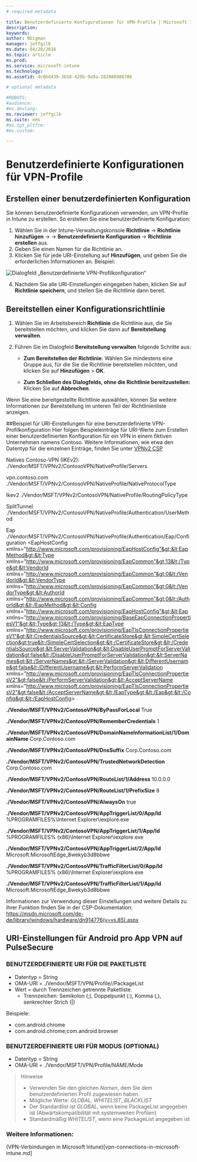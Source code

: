```yaml
---
# required metadata

title: Benutzerdefinierte Konfigurationen für VPN-Profile | Microsoft Intune
description:
keywords:
author: Nbigman
manager: jeffgilb
ms.date: 04/28/2016
ms.topic: article
ms.prod:
ms.service: microsoft-intune
ms.technology:
ms.assetid: 4c0bd439-3b58-420b-9a9a-282886986786

# optional metadata

#ROBOTS:
#audience:
#ms.devlang:
ms.reviewer: jeffgilb
ms.suite: ems
#ms.tgt_pltfrm:
#ms.custom:

---
```


# Benutzerdefinierte Konfigurationen für VPN-Profile

## Erstellen einer benutzerdefinierten Konfiguration
Sie können benutzerdefinierte Konfigurationen verwenden, um VPN-Profile in Intune zu erstellen. So erstellen Sie eine benutzerdefinierte Konfiguration:

   1. Wählen Sie in der Intune-Verwaltungskonsole **Richtlinie** -> **Richtlinie hinzufügen** -> *<Expand platform>* -> **Benutzerdefinierte Konfiguration** -> **Richtlinie erstellen** aus.
   2. Geben Sie einen Namen für die Richtlinie an.
   3. Klicken Sie für jede URI-Einstellung auf **Hinzufügen**, und geben Sie die erforderlichen Informationen an. Beispiel:

   ![Dialogfeld „Benutzerdefinierte VPN-Profilkonfiguration“](./media/Intune_Add_VPN_URI.png)

   4.  Nachdem Sie alle URI-Einstellungen eingegeben haben, klicken Sie auf **Richtlinie speichern**, und stellen Sie die Richtlinie dann bereit.

## Bereitstellen einer Konfigurationsrichtlinie

1.  Wählen Sie im Arbeitsbereich **Richtlinie** die Richtlinie aus, die Sie bereitstellen möchten, und klicken Sie dann auf **Bereitstellung verwalten**.

2.  Führen Sie im Dialogfeld **Bereitstellung verwalten** folgende Schritte aus:

    -   **Zum Bereitstellen der Richtlinie**: Wählen Sie mindestens eine Gruppe aus, für die Sie die Richtlinie bereitstellen möchten, und klicken Sie auf **Hinzufügen** &gt; **OK**.

    -   **Zum Schließen des Dialogfelds, ohne die Richtlinie bereitzustellen:** Klicken Sie auf **Abbrechen**.

Wenn Sie eine bereitgestellte Richtlinie auswählen, können Sie weitere Informationen zur Bereitstellung im unteren Teil der Richtlinienliste anzeigen.

##Beispiel für URI-Einstellungen für eine benutzerdefinierte VPN-Profilkonfiguration 
Hier folgen Beispieleinträge für URI-Werte zum Erstellen einer benutzerdefinierten Konfiguration für ein VPN in einem fiktiven Unternehmen namens Contoso. Weitere Informationen, wie etwa den Datentyp für die einzelnen Einträge, finden Sie unter [VPNv2 CSP](https://msdn.microsoft.com/en-us/library/windows/hardware/dn914776.aspx)

Natives Contoso-VPN (IKEv2): ./Vendor/MSFT/VPNv2/ContosoVPN/NativeProfile/Servers

vpn.contoso.com ./Vendor/MSFT/VPNv2/ContosoVPN/NativeProfile/NativeProtocolType

Ikev2 ./Vendor/MSFT/VPNv2/ContosoVPN/NativeProfile/RoutingPolicyType

SplitTunnel ./Vendor/MSFT/VPNv2/ContosoVPN/NativeProfile/Authentication/UserMethod

Eap ./Vendor/MSFT/VPNv2/ContosoVPN/NativeProfile/Authentication/Eap/Configuration &lt;EapHostConfig xmlns="http://www.microsoft.com/provisioning/EapHostConfig"&gt;&lt;EapMethod&gt;&lt;Type xmlns="http://www.microsoft.com/provisioning/EapCommon"&gt;13&lt;/Type&gt;&lt;VendorId xmlns="http://www.microsoft.com/provisioning/EapCommon"&gt;0&lt;/VendorId&gt;&lt;VendorType xmlns="http://www.microsoft.com/provisioning/EapCommon"&gt;0&lt;/VendorType&gt;&lt;AuthorId xmlns="http://www.microsoft.com/provisioning/EapCommon"&gt;0&lt;/AuthorId&gt;&lt;/EapMethod&gt;&lt;Config xmlns="http://www.microsoft.com/provisioning/EapHostConfig"&gt;&lt;Eap xmlns="http://www.microsoft.com/provisioning/BaseEapConnectionPropertiesV1"&gt;&lt;Type&gt;13&lt;/Type&gt;&lt;EapType xmlns="http://www.microsoft.com/provisioning/EapTlsConnectionPropertiesV1"&gt;&lt;CredentialsSource&gt;&lt;CertificateStore&gt;&lt;SimpleCertSelection&gt;true&lt;/SimpleCertSelection&gt;&lt;/CertificateStore&gt;&lt;/CredentialsSource&gt;&lt;ServerValidation&gt;&lt;DisableUserPromptForServerValidation&gt;false&lt;/DisableUserPromptForServerValidation&gt;&lt;ServerNames&gt;&lt;/ServerNames&gt;&lt;/ServerValidation&gt;&lt;DifferentUsername&gt;false&lt;/DifferentUsername&gt;&lt;PerformServerValidation xmlns="http://www.microsoft.com/provisioning/EapTlsConnectionPropertiesV2"&gt;false&lt;/PerformServerValidation&gt;&lt;AcceptServerName xmlns="http://www.microsoft.com/provisioning/EapTlsConnectionPropertiesV2"&gt;false&lt;/AcceptServerName&gt;&lt;/EapType&gt;&lt;/Eap&gt;&lt;/Config&gt;&lt;/EapHostConfig&gt;

**./Vendor/MSFT/VPNv2/ContosoVPN/ByPassForLocal** True

**./Vendor/MSFT/VPNv2/ContosoVPN/RememberCredentials** 1

**./Vendor/MSFT/VPNv2/ContosoVPN/DomainNameInformationList/1/DomainName** Corp.Contoso.com

**./Vendor/MSFT/VPNv2/ContosoVPN/DnsSuffix** Corp.Contoso.com

**./Vendor/MSFT/VPNv2/ContosoVPN/TrustedNetworkDetection** Corp.Contoso.com

**./Vendor/MSFT/VPNv2/ContosoVPN/RouteList/1/Address** 10.0.0.0

**./Vendor/MSFT/VPNv2/ContosoVPN/RouteList/1/PrefixSize** 8

**./Vendor/MSFT/VPNv2/ContosoVPN/AlwaysOn** true

**./Vendor/MSFT/VPNv2/ContosoVPN/AppTriggerList/0/App/Id** %PROGRAMFILES%\Internet Explorer\iexplore.exe

**./Vendor/MSFT/VPNv2/ContosoVPN/AppTriggerList/1/App/Id** %PROGRAMFILES% (x86)\Internet Explorer\iexplore.exe

**./Vendor/MSFT/VPNv2/ContosoVPN/AppTriggerList/2/App/Id** Microsoft.MicrosoftEdge_8wekyb3d8bbwe

**./Vendor/MSFT/VPNv2/ContosoVPN/TrafficFilterList/0/App/Id** %PROGRAMFILES% (x86)\Internet Explorer\iexplore.exe

**./Vendor/MSFT/VPNv2/ContosoVPN/TrafficFilterList/1/App/Id** Microsoft.MicrosoftEdge_8wekyb3d8bbwe

Informationen zur Verwendung dieser Einstellungen und weitere Details zu ihrer Funktion finden Sie in der CSP-Dokumentation: https://msdn.microsoft.com/de-de/library/windows/hardware/dn914776(v=vs.85).aspx

## URI-Einstellungen für Android pro App VPN auf PulseSecure
### BENUTZERDEFINIERTE URI FÜR DIE PAKETLISTE 
-  Datentyp = String
-  OMA-URI = ./Vendor/MSFT/VPN/Profile/<Name>/PackageList 
-  Wert = durch Trennzeichen getrennte Paketliste.
   - Trennzeichen: Semikolon (;), Doppelpunkt (:), Komma (,), senkrechter Strich (|)

Beispiele: 
- com.android.chrome
- com.android.chrome;com.android.browser

### BENUTZERDEFINIERTE URI FÜR MODUS (OPTIONAL)
- Datentyp = String
- OMA-URI = ./Vendor/MSFT/VPN/Profile/NAME/Mode 

> Hinweise
> - Verwenden Sie den gleichen *Namen*, dem Sie dem benutzerdefinierten Profil zugewiesen haben.
> - Mögliche Werte: *GLOBAL*, *WHITELIST*, *BLACKLIST*
> - Der Standardlist ist *GLOBAL*, wenn keine PackageList angegeben ist (Abwärtskompatibilität mit systemweiten Profilen)
> - Standardmäßig *WHITELIST*, wenn eine PackageList angegeben ist


### Weitere Informationen:
(VPN-Verbindungen in Microsoft Intune)[vpn-connections-in-microsoft-intune.md]


<!--HONumber=May16_HO2-->


